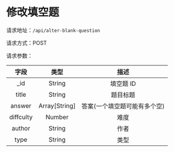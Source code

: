 # 修改填空题

请求地址：`/api/alter-blank-question`

请求方式：POST


请求参数：

| 字段 | 类型   | 描述 |
| :---:  | :----: | :----: |
| _id | String | 填空题 ID |
| title | String | 题目标题 |
| answer | Array[String] | 答案(一个填空题可能有多个空) |
| diffculty | Number | 难度 |
| author | String | 作者 |
| type | String | 类型 |